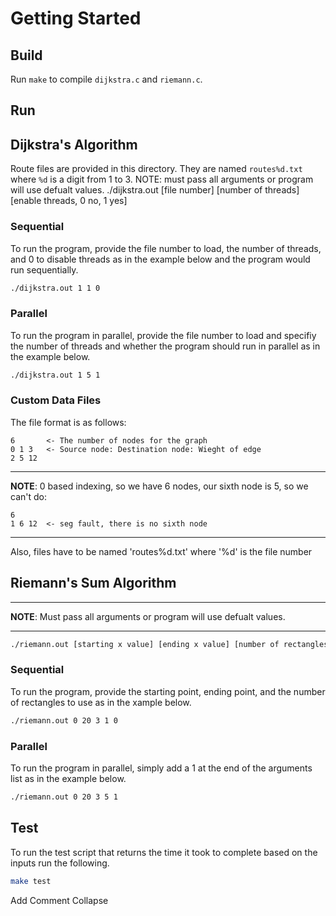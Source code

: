 # Getting Started

## Build
Run `make` to compile `dijkstra.c` and `riemann.c`.

## Run

## Dijkstra's Algorithm
Route files are provided in this directory. They are named `routes%d.txt` where `%d` is a digit from 1 to 3.  NOTE: must pass all arguments or program will use defualt values.  ./dijkstra.out [file number] [number of threads] [enable threads, 0 no, 1 yes]
### Sequential
To run the program, provide the file number to load, the number of threads, and 0 to disable threads as in the example below and the program would run sequentially.  
```bash
./dijkstra.out 1 1 0
```
### Parallel
To run the program in parallel, provide the file number to load and specifiy the number of threads and whether the program should run in parallel as in the example below.
```bash
./dijkstra.out 1 5 1
```
### Custom Data Files
The file format is as follows:

```
6       <- The number of nodes for the graph
0 1 3   <- Source node: Destination node: Wieght of edge
2 5 12
```
---

**NOTE**: 0 based indexing, so we have 6 nodes, our sixth node is 5, so we can't do:
```
6
1 6 12  <- seg fault, there is no sixth node
```
---

Also, files have to be named 'routes%d.txt' where '%d' is the file number

## Riemann's Sum Algorithm

---
**NOTE**: Must pass all arguments or program will use defualt values.  

---

```bash
./riemann.out [starting x value] [ending x value] [number of rectangles] [number of threads] [enable threads, 0 no, 1 yes]
```

### Sequential
To run the program, provide the starting point, ending point, and the number of rectangles to use as in the xample below.
```bash
./riemann.out 0 20 3 1 0
```
### Parallel
To run the program in parallel, simply add a 1 at the end of the arguments list as in the example below.
```bash
./riemann.out 0 20 3 5 1
```

## Test
To run the test script that returns the time it took to complete based on the inputs run the following.
```bash
make test
```
Add Comment Collapse